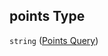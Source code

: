 ## points Type

`string` ([Points Query](config-definitions-project-type-properties-points-query.md))
